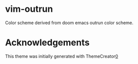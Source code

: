 # vim-outrun

Color scheme derived from doom emacs outrun color scheme.

# Acknowledgements

This theme was initially generated with ThemeCreator[0]

[0]: https://github.com/mswift42/themecreator
